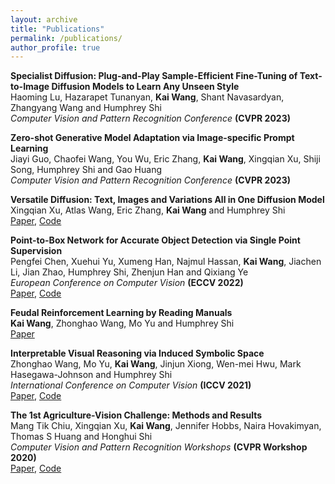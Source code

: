 ```yaml
---
layout: archive
title: "Publications"
permalink: /publications/
author_profile: true
---
```

**Specialist Diffusion: Plug-and-Play Sample-Efficient Fine-Tuning of Text-to-Image Diffusion Models to Learn Any Unseen Style**  
Haoming Lu, Hazarapet Tunanyan, **Kai Wang**, Shant Navasardyan, Zhangyang Wang and Humphrey Shi  
*Computer Vision and Pattern Recognition Conference* **(CVPR 2023)**  

**Zero-shot Generative Model Adaptation via Image-specific Prompt Learning**  
Jiayi Guo, Chaofei Wang, You Wu, Eric Zhang, **Kai Wang**, Xingqian Xu, Shiji Song, Humphrey Shi and Gao Huang  
*Computer Vision and Pattern Recognition Conference* **(CVPR 2023)**  

**Versatile Diffusion: Text, Images and Variations All in One Diffusion Model**  
Xingqian Xu, Atlas Wang, Eric Zhang, **Kai Wang** and Humphrey Shi  
[Paper](https://arxiv.org/abs/2211.08332), [Code](https://github.com/SHI-Labs/Versatile-Diffusion)

**Point-to-Box Network for Accurate Object Detection via Single Point Supervision**  
Pengfei Chen, Xuehui Yu, Xumeng Han, Najmul Hassan, **Kai Wang**, Jiachen Li, Jian Zhao, Humphrey Shi, Zhenjun Han and Qixiang Ye  
*European Conference on Computer Vision* **(ECCV 2022)**  
[Paper](https://link.springer.com/chapter/10.1007/978-3-031-20077-9_4), [Code](https://github.com/ucas-vg/P2BNet)

**Feudal Reinforcement Learning by Reading Manuals**  
**Kai Wang**, Zhonghao Wang, Mo Yu and Humphrey Shi  
[Paper](https://arxiv.org/abs/2110.06477)

**Interpretable Visual Reasoning via Induced Symbolic Space**  
Zhonghao Wang, Mo Yu, **Kai Wang**, Jinjun Xiong, Wen-mei Hwu, Mark Hasegawa-Johnson and Humphrey Shi  
*International Conference on Computer Vision* **(ICCV 2021)**  
[Paper](https://openaccess.thecvf.com/content/ICCV2021/html/Wang_Interpretable_Visual_Reasoning_via_Induced_Symbolic_Space_ICCV_2021_paper.html), [Code](https://github.com/SHI-Labs/Interpretable-Visual-Reasoning)

**The 1st Agriculture-Vision Challenge: Methods and Results**  
Mang Tik Chiu, Xingqian Xu, **Kai Wang**, Jennifer Hobbs, Naira Hovakimyan, Thomas S Huang and Honghui Shi  
*Computer Vision and Pattern Recognition Workshops* **(CVPR Workshop 2020)**  
[Paper](https://openaccess.thecvf.com/content_CVPRW_2020/html/w5/Chiu_The_1st_Agriculture-Vision_Challenge_Methods_and_Results_CVPRW_2020_paper.html), [Code](https://github.com/SHI-Labs/Agriculture-Vision)

